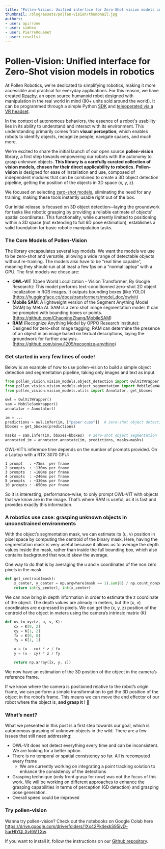 ```yaml
---
title: "Pollen-Vision: Unified interface for Zero-Shot vision models in robotics" 
thumbnail: /blog/assets/pollen-vision/thumbnail.jpg
authors:
- user: apirrone
- user: simheo
- user: PierreRouanet
- user: revellsi
---
```


# Pollen-Vision: Unified interface for Zero-Shot vision models in robotics

<!-- TODO intro mp4 -->

At Pollen Robotics, we're dedicated to simplifying robotics, making it more accessible and practical for everyday applications. For this reason, we have created [Reachy](https://www.youtube.com/watch?v=iSL39WFxCLE), an open source humanoid robot designed with manipulation in the real world in mind (80+ units sold around the world). It can be programmed through a simple Python [SDK](https://docs.pollen-robotics.com/docs/installation/use-sdk/) and [teleoperated via a VR headset](https://www.youtube.com/watch?v=lRWna6mEMv0).

In the context of autonomous behaviors, the essence of a robot's usability lies in its ability to understand and interact with its environment. This understanding primarily comes from **visual perception**, which enables robots to identify objects, recognize people, navigate spaces, and much more.

We're excited to share the initial launch of our open source **pollen-vision** library, a first step towards empowering our robots with the autonomy to grasp unknown objects. **This library is a carefully curated collection of vision models, chosen for their direct applicability to robotics.** **Pollen-vision** is designed for ease of installation and use, composed of independent modules that can be combined to create a 3D object detection pipeline, getting the position of the objects in 3D space (x, y, z). 

We focused on selecting [zero-shot models](https://huggingface.co/tasks/zero-shot-object-detection), eliminating the need for any training, making these tools instantly usable right out of the box. 

Our initial release is focused on 3D object detection—laying the groundwork for tasks like robotic grasping by providing a reliable estimate of objects' spatial coordinates. This functionality, while currently limited to positioning within a 3D space (not extending to full 6D pose estimation), establishes a solid foundation for basic robotic manipulation tasks.

### The Core Models of Pollen-Vision

The library encapsulates several key models. We want the models we use to be zero-shot and versatile, allowing a wide range of detectable objects without re-training. The models also have to be “real time capable”, meaning they should run at at least a few fps on a “normal laptop” with a GPU. The first models we chose are:

- **OWL-VIT** (Open World Localization - Vision Transformer, By Google Research): This model performs text-conditionned zero-shot 2D object localization in RGB images. It outputs bounding boxes (like YOLO) (https://huggingface.co/docs/transformers/model_doc/owlvit)
- **Mobile SAM**: A lightweight version of the Segment Anything Model (SAM) by Meta AI. SAM is a zero shot image segmentation model. It can be prompted with bounding boxes or points. (https://github.com/ChaoningZhang/MobileSAM)
- **RAM** (Recognize Anything Model by OPPO Research Institute): Designed for zero-shot image tagging, RAM can determine the presence of an object in an image based on textual descriptions, laying the groundwork for further analysis. (https://github.com/xinyu1205/recognize-anything)

### Get started in very few lines of code!

Below is an example of how to use pollen-vision to build a simple object detection and segmentation pipeline, taking only images and text as input.

```python
from pollen_vision.vision_models.object_detection import OwlVitWrapper
from pollen_vision.vision_models.object_segmentation import MobileSamWrapper
from pollen_vision.vision_models.utils import Annotator, get_bboxes

owl = OwlVitWrapper()
sam = MobileSamWrapper()
annotator = Annotator()

im = ...
predictions = owl.infer(im, ["paper cups"])  # zero-shot object detection
bboxes = get_bboxes(predictions)

masks = sam.infer(im, bboxes=bboxes)  # zero-shot object segmentation
annotated_im = annotator.annotate(im, predictions, masks=masks)
```


OWL-VIT’s inference time depends on the number of prompts provided. On a Laptop with a RTX 3070 GPU: 

```
1 prompt   : ~75ms  per frame
2 prompts  : ~130ms per frame
3 prompts  : ~180ms per frame
4 prompts  : ~240ms per frame
5 prompts  : ~330ms per frame
10 prompts : ~650ms per frame
```

So it is interesting, performance-wise, to only prompt OWL-VIT with objects that we know are in the image. That’s where RAM is useful, as it is fast and provides exactly this information.

### A robotics use case: grasping unknown objects in unconstrained environments

With the object’s segmentation mask, we can estimate its (u, v) position in pixel space by computing the centroid of the binary mask. Here, having the segmentation mask is very useful because it allows us to average the depth values inside the mask, rather than inside the full bounding box, which also contains background that would skew the average.

One way to do that is by averaging the u and v coordinates of the non zero pixels in the mask

```python
def get_centroid(mask):
    x_center, y_center = np.argwhere(mask == 1).sum(0) / np.count_nonzero(mask)
    return int(y_center), int(x_center)
```

We can now bring in depth information in order to estimate the z coordinate of the object. The depth values are already in meters, but the (u, v) coordinates are expressed in pixels. We can get the (x, y, z) position of the centroid of the object in meters using the camera’s intrinsic matrix (K)

```python
def uv_to_xyz(z, u, v, K):
    cx = K[0, 2]
    cy = K[1, 2]
    fx = K[0, 0]
    fy = K[1, 1]

    x = (u - cx) * z / fx
    y = (v - cy) * z / fy

    return np.array([x, y, z])
```

We now have an estimation of the 3D position of the object in the camera’s reference frame. 

If we know where the camera is positioned relative to the robot’s origin frame, we can perform a simple transformation to get the 3D position of the object in the robot’s frame. This means we can move the end effector of our robot where the object is, **and grasp it** ! 🥳

<!-- TODO put demo video here -->

### What’s next?

What we presented in this post is a first step towards our goal, which is autonomous grasping of unknown objects in the wild. There are a few issues that still need addressing:

- OWL-Vit does not detect everything every time and can be inconsistent. We are looking for a better option.
- There is no temporal or spatial consistency so far. All is recomputed every frame
    - We are currently working on integrating a point tracking solution to enhance the consistency of the detections
- Grasping technique (only front grasp for now) was not the focus of this work. We will be working on different approaches to enhance the grasping capabilities in terms of perception (6D detection) and grasping pose generation.
- Overall speed could be improved

### Try pollen-vision

Wanna try pollen-vision? Check out the notebooks on Google Colab here https://drive.google.com/drive/folders/1Xx42Pk4exkS95iyD-5arHIYQLXyRWTXw.

If you want to install it, follow the instructions on our [Github repository](https://github.com/pollen-robotics/pollen-vision).